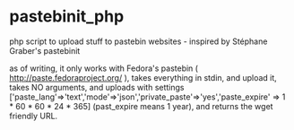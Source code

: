# pastebinit_php
php script to upload stuff to pastebin websites - inspired by Stéphane Graber's pastebinit

as of writing, it only works with Fedora's pastebin ( http://paste.fedoraproject.org/ ), takes everything in stdin, and upload it, takes NO arguments, and uploads with settings ['paste_lang'=>'text','mode'=>'json','private_paste'=>'yes','paste_expire' => 1 * 60 * 60 * 24 * 365] (past_expire means 1 year), and returns the wget friendly URL.
